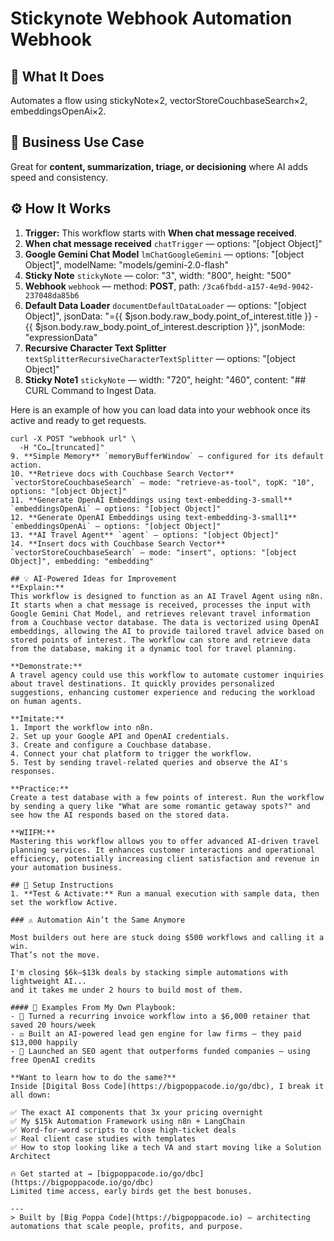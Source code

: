 # Stickynote Webhook Automation Webhook
## 🚀 What It Does
Automates a flow using stickyNote×2, vectorStoreCouchbaseSearch×2, embeddingsOpenAi×2.

## 💼 Business Use Case
Great for **content, summarization, triage, or decisioning** where AI adds speed and consistency.

## ⚙️ How It Works
1. **Trigger:** This workflow starts with **When chat message received**.
2. **When chat message received** `chatTrigger` — options: "[object Object]"
3. **Google Gemini Chat Model** `lmChatGoogleGemini` — options: "[object Object]", modelName: "models/gemini-2.0-flash"
4. **Sticky Note** `stickyNote` — color: "3", width: "800", height: "500"
5. **Webhook** `webhook` — method: **POST**, path: `/3ca6fbdd-a157-4e9d-9042-237048da85b6`
6. **Default Data Loader** `documentDefaultDataLoader` — options: "[object Object]", jsonData: "={{ $json.body.raw_body.point_of_interest.title }} - {{ $json.body.raw_body.point_of_interest.description }}", jsonMode: "expressionData"
7. **Recursive Character Text Splitter** `textSplitterRecursiveCharacterTextSplitter` — options: "[object Object]"
8. **Sticky Note1** `stickyNote` — width: "720", height: "460", content: "## CURL Command to Ingest Data.

Here is an example of how you can load data into your webhook once its active and ready to get requests.

```
curl -X POST "webhook url" \
  -H "Co…[truncated]"
9. **Simple Memory** `memoryBufferWindow` — configured for its default action.
10. **Retrieve docs with Couchbase Search Vector** `vectorStoreCouchbaseSearch` — mode: "retrieve-as-tool", topK: "10", options: "[object Object]"
11. **Generate OpenAI Embeddings using text-embedding-3-small** `embeddingsOpenAi` — options: "[object Object]"
12. **Generate OpenAI Embeddings using text-embedding-3-small1** `embeddingsOpenAi` — options: "[object Object]"
13. **AI Travel Agent** `agent` — options: "[object Object]"
14. **Insert docs with Couchbase Search Vector** `vectorStoreCouchbaseSearch` — mode: "insert", options: "[object Object]", embedding: "embedding"

## 💡 AI-Powered Ideas for Improvement
**Explain:**  
This workflow is designed to function as an AI Travel Agent using n8n. It starts when a chat message is received, processes the input with Google Gemini Chat Model, and retrieves relevant travel information from a Couchbase vector database. The data is vectorized using OpenAI embeddings, allowing the AI to provide tailored travel advice based on stored points of interest. The workflow can store and retrieve data from the database, making it a dynamic tool for travel planning.

**Demonstrate:**  
A travel agency could use this workflow to automate customer inquiries about travel destinations. It quickly provides personalized suggestions, enhancing customer experience and reducing the workload on human agents.

**Imitate:**  
1. Import the workflow into n8n.
2. Set up your Google API and OpenAI credentials.
3. Create and configure a Couchbase database.
4. Connect your chat platform to trigger the workflow.
5. Test by sending travel-related queries and observe the AI's responses.

**Practice:**  
Create a test database with a few points of interest. Run the workflow by sending a query like "What are some romantic getaway spots?" and see how the AI responds based on the stored data.

**WIIFM:**  
Mastering this workflow allows you to offer advanced AI-driven travel planning services. It enhances customer interactions and operational efficiency, potentially increasing client satisfaction and revenue in your automation business.

## 🔧 Setup Instructions
1. **Test & Activate:** Run a manual execution with sample data, then set the workflow Active.

### ⚠️ Automation Ain’t the Same Anymore

Most builders out here are stuck doing $500 workflows and calling it a win.  
That’s not the move.  

I'm closing $6k–$13k deals by stacking simple automations with lightweight AI...  
and it takes me under 2 hours to build most of them.

#### 🧠 Examples From My Own Playbook:
- 🔁 Turned a recurring invoice workflow into a $6,000 retainer that saved 20 hours/week  
- ⚖️ Built an AI-powered lead gen engine for law firms — they paid $13,000 happily  
- 🚀 Launched an SEO agent that outperforms funded companies — using free OpenAI credits  

**Want to learn how to do the same?**  
Inside [Digital Boss Code](https://bigpoppacode.io/go/dbc), I break it all down:

✅ The exact AI components that 3x your pricing overnight  
✅ My $15k Automation Framework using n8n + LangChain  
✅ Word-for-word scripts to close high-ticket deals  
✅ Real client case studies with templates  
✅ How to stop looking like a tech VA and start moving like a Solution Architect  

🔥 Get started at → [bigpoppacode.io/go/dbc](https://bigpoppacode.io/go/dbc)  
Limited time access, early birds get the best bonuses.

---
> Built by [Big Poppa Code](https://bigpoppacode.io) – architecting automations that scale people, profits, and purpose.
